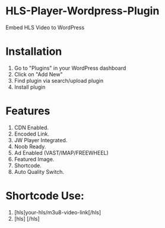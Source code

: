 # HLS-Player-Wordpress-Plugin
Embed HLS Video to WordPress

# Installation

1. Go to "Plugins" in your WordPress dashboard
2. Click on "Add New"
3. Find plugin via search/upload plugin
4. Install plugin

# Features

1. CDN Enabled.
2. Encoded Link.
3. JW Player Integrated.
4. Noob Ready.
5. Ad Enabled (VAST/IMAP/FREEWHEEL)
6. Featured Image.
7. Shortcode.
8. Auto Quality Switch.

# Shortcode Use:

1. [hls]your-hls/m3u8-video-link[/hls]
2. [hls] [/hls]
